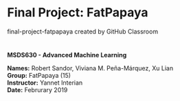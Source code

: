 # Final Project: FatPapaya
final-project-fatpapaya created by GitHub Classroom

<div align="center">
   <img src="http://clipart-library.com/images/pi5d4Ry5T.jpg" height=10>
</div>


<b>MSDS630 - Advanced Machine Learning</b>

**Names:** Robert Sandor, Viviana M. Peña-Márquez, Xu Lian<br>
**Group:** FatPapaya (15)<br>
**Instructor:** Yannet Interian<br>
**Date:** Februrary 2019
